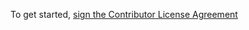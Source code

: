 To get started, <a href="https://www.clahub.com/agreements/ChristophJud/SKMImageRegistration">sign the Contributor License Agreement</a>
